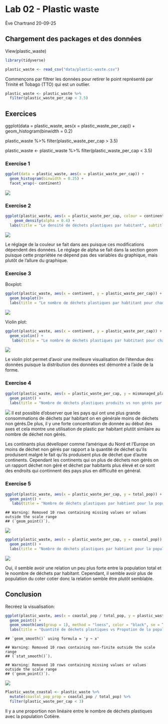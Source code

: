 Lab 02 - Plastic waste
================
Ève Chartrand
20-09-25

## Chargement des packages et des données

View(plastic_waste)

``` r
library(tidyverse) 
```

``` r
plastic_waste <- read_csv("data/plastic-waste.csv")
```

Commençons par filtrer les données pour retirer le point représenté par
Trinité et Tobago (TTO) qui est un outlier.

``` r
plastic_waste <- plastic_waste %>%
  filter(plastic_waste_per_cap < 3.5)
```

## Exercices

ggplot(data = plastic_waste, aes(x = plastic_waste_per_cap)) +
geom_histogram(binwidth = 0.2)

plastic_waste %\>% filter(plastic_waste_per_cap \> 3.5)

plastic_waste \<- plastic_waste %\>% filter(plastic_waste_per_cap \<
3.5)

### Exercise 1

``` r
ggplot(data = plastic_waste, aes(x = plastic_waste_per_cap)) +
  geom_histogram(binwidth = 0.25) +
  facet_wrap(~ continent)
```

![](lab-02_files/figure-gfm/plastic-waste-continent-1.png)<!-- -->

### Exercise 2

``` r
ggplot(plastic_waste, aes(x = plastic_waste_per_cap, colour = continent, fill = continent)) +
    geom_density(alpha = 0.4) +
  labs(title = "Le densité de déchets plastiques par habitant", subtitle = "Pour chaque continent", x = "Nombre de déchets plastiques par habitant", y = "La densité")
```

![](lab-02_files/figure-gfm/plastic-waste-density-1.png)<!-- -->

Le réglage de la couleur se fait dans aes puisque ces modifications
dépendent des données. Le réglage de alpha se fait dans la section geom
puisque cette propriétée ne dépend pas des variables du graphique, mais
plutôt de l’allure du graphique.

### Exercise 3

Boxplot:

``` r
ggplot(plastic_waste, aes(x = continent, y = plastic_waste_per_cap)) +
  geom_boxplot()+
  labs(title = "Le nombre de déchets plastiques par habtitant pour chaque continent", x = "Continents", y = "Nombre de déchets plastiques par habitants")
```

![](lab-02_files/figure-gfm/plastic-waste-boxplot-1.png)<!-- -->

Violin plot:

``` r
ggplot(plastic_waste, aes(x = continent, y = plastic_waste_per_cap)) +
  geom_violin() +
   labs(title = "Le nombre de déchets plastiques par habtitant pour chaque continent", x = "Continents", y = "Nombre de déchets plastiques par habitants")
```

![](lab-02_files/figure-gfm/plastic-waste-violin-1.png)<!-- -->

Le violin plot permet d’avoir une meilleure visualisation de l’étendue
des données puisque la distribution des données est démontré a l’aide de
la forme.

### Exercise 4

``` r
ggplot(plastic_waste, aes(x = plastic_waste_per_cap, y = mismanaged_plastic_waste_per_cap, colour = continent)) +
  geom_point() + 
  labs(title = "Nombre de déchets plastiques produits vs non gérés par habitant", x = "Nombre de déchets plastiques par habtitant", y = "Nombre de déchets plastiques non gérés par habitant")
```

![](lab-02_files/figure-gfm/plastic-waste-mismanaged-1.png)<!-- --> Il
est possible d’observer que les pays qui ont une plus grande
consommations de déchets par habitant on en générale moins de déchets
non gérés.De plus, il y une forte concentration de donnée au début des
axes et cela montre une utilisation de plastic par habitant plutôt
similaire au nombre de déchet non gérés.

Les continants plus dévelloper comme l’amérique du Nord et l’Europe on
moins de déchet non gérés par rapport a la quantité de déchet qu’ils
produisent malgré le fait qu’ils produisent plus de déchet que d’autre
continents. Cependant les continents qui on plus de déchets non gérés on
un rapport déchet non géré et déchet par habitants plus élevé et ce sont
des endroits qui continnent des pays plus en difficulté en général.

### Exercise 5

``` r
ggplot(plastic_waste, aes(x = plastic_waste_per_cap, y = total_pop)) +
  geom_point() +
   labs(title = "Nombre de déchets plastiques par habtiant pour la population total", x = "Nombre de déchets plastiques par habtitant", y = "Population")
```

    ## Warning: Removed 10 rows containing missing values or values outside the scale range
    ## (`geom_point()`).

![](lab-02_files/figure-gfm/plastic-waste-population-total-1.png)<!-- -->

``` r
ggplot(plastic_waste, aes(x = plastic_waste_per_cap, y = coastal_pop)) +
  geom_point() +
  labs(title = "Nombre de déchets plastiques par habtiant pour la population Cotière", x = "Nombre de déchets plastiques par habtitant", y = "Population Cotière")
```

![](lab-02_files/figure-gfm/plastic-waste-population-coastal-1.png)<!-- -->

Oui, il semble avoir une relation un peu plus forte entre la population
total et le noombre de déchets par habitant. Cependant, il semble avoir
plus de population du coter cotier donc la relation semble être plutôt
semblable.

## Conclusion

Recréez la visualisation:

``` r
ggplot(plastic_waste, aes(x = coastal_pop / total_pop, y = plastic_waste_per_cap, colour = continent)) +
  geom_point() +
  geom_smooth(aes(group = 1), method = "loess", color = "black", se = TRUE) +
  labs(title = "Quantité de déchets plastiques vs Propotion de la population cotière", subtitle = "Selon le continent", x = "Proportion de la population Cotière(Coastal/ total population)", y = "Nombre de déchets plastiques par habitant")
```

    ## `geom_smooth()` using formula = 'y ~ x'

    ## Warning: Removed 10 rows containing non-finite outside the scale range
    ## (`stat_smooth()`).

    ## Warning: Removed 10 rows containing missing values or values outside the scale range
    ## (`geom_point()`).

![](lab-02_files/figure-gfm/recreate-viz-1.png)<!-- -->

``` r
Plastic_waste_coastal <- plastic_waste %>%
  mutate(coastal_pop_prop = coastal_pop / total_pop) %>%
  filter(plastic_waste_per_cap < 3)
```

Il y a une proportion non linéaire entre le nombre de déchets plastiques
avec la population Cotière.
